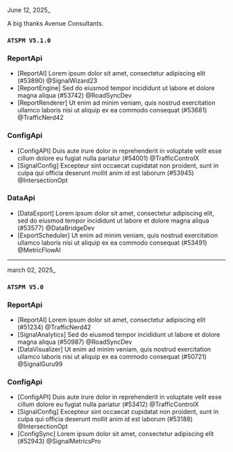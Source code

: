 June 12, 2025_

A big thanks Avenue Consultants.

### `ATSPM V5.1.0`

### ReportApi

- [ReportAI] Lorem ipsum dolor sit amet, consectetur adipiscing elit (#53890) @SignalWizard23
- [ReportEngine] Sed do eiusmod tempor incididunt ut labore et dolore magna aliqua (#53742) @RoadSyncDev
- [ReportRenderer] Ut enim ad minim veniam, quis nostrud exercitation ullamco laboris nisi ut aliquip ex ea commodo consequat (#53681) @TrafficNerd42

### ConfigApi

- [ConfigAPI] Duis aute irure dolor in reprehenderit in voluptate velit esse cillum dolore eu fugiat nulla pariatur (#54001) @TrafficControlX
- [SignalConfig] Excepteur sint occaecat cupidatat non proident, sunt in culpa qui officia deserunt mollit anim id est laborum (#53945) @IntersectionOpt

### DataApi

- [DataExport] Lorem ipsum dolor sit amet, consectetur adipiscing elit, sed do eiusmod tempor incididunt ut labore et dolore magna aliqua (#53577) @DataBridgeDev
- [ExportScheduler] Ut enim ad minim veniam, quis nostrud exercitation ullamco laboris nisi ut aliquip ex ea commodo consequat (#53491) @MetricFlowAI

---

march 02, 2025_

### `ATSPM V5.0`

### ReportApi

- [ReportAI] Lorem ipsum dolor sit amet, consectetur adipiscing elit (#51234) @TrafficNerd42
- [SignalAnalytics] Sed do eiusmod tempor incididunt ut labore et dolore magna aliqua (#50987) @RoadSyncDev
- [DataVisualizer] Ut enim ad minim veniam, quis nostrud exercitation ullamco laboris nisi ut aliquip ex ea commodo consequat (#50721) @SignalGuru99

### ConfigApi

- [ConfigAPI] Duis aute irure dolor in reprehenderit in voluptate velit esse cillum dolore eu fugiat nulla pariatur (#53412) @TrafficControlX
- [SignalConfig] Excepteur sint occaecat cupidatat non proident, sunt in culpa qui officia deserunt mollit anim id est laborum (#53188) @IntersectionOpt
- [ConfigSync] Lorem ipsum dolor sit amet, consectetur adipiscing elit (#52943) @SignalMetricsPro
